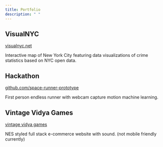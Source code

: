 ```yaml
---
title: Portfolio
description: " "
---
```


## VisualNYC

[visualnyc.net](http://www.visualnyc.net/)

Interactive map of New York City featuring data visualizations of crime statistics based on NYC open data.

## Hackathon

[github.com/space-runner-prototype](https://github.com/space-runner-prototype/space-runner)

First person endless runner with webcam capture motion machine learning.

## Vintage Vidya Games

[vintage vidya games](https://vintage-vidya-games.herokuapp.com/)

NES styled full stack e-commerce website with sound. (not mobile friendly currently)
